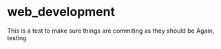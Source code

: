 # web_development

This is a test to make sure things are commiting as they should be
Again, testing